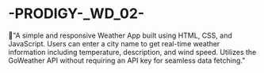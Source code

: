 # -PRODIGY-_WD_02-
📌"A simple and responsive Weather App built using HTML, CSS, and JavaScript. Users can enter a city name to get real-time weather information including temperature, description, and wind speed. Utilizes the GoWeather API without requiring an API key for seamless data fetching."
